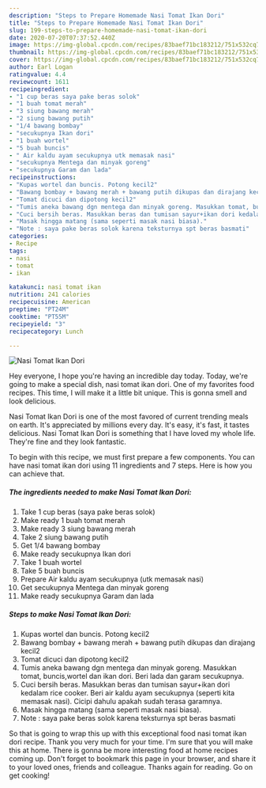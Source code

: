 ```yaml
---
description: "Steps to Prepare Homemade Nasi Tomat Ikan Dori"
title: "Steps to Prepare Homemade Nasi Tomat Ikan Dori"
slug: 199-steps-to-prepare-homemade-nasi-tomat-ikan-dori
date: 2020-07-20T07:37:52.440Z
image: https://img-global.cpcdn.com/recipes/83baef71bc183212/751x532cq70/nasi-tomat-ikan-dori-foto-resep-utama.jpg
thumbnail: https://img-global.cpcdn.com/recipes/83baef71bc183212/751x532cq70/nasi-tomat-ikan-dori-foto-resep-utama.jpg
cover: https://img-global.cpcdn.com/recipes/83baef71bc183212/751x532cq70/nasi-tomat-ikan-dori-foto-resep-utama.jpg
author: Earl Logan
ratingvalue: 4.4
reviewcount: 1611
recipeingredient:
- "1 cup beras saya pake beras solok"
- "1 buah tomat merah"
- "3 siung bawang merah"
- "2 siung bawang putih"
- "1/4 bawang bombay"
- "secukupnya Ikan dori"
- "1 buah wortel"
- "5 buah buncis"
- " Air kaldu ayam secukupnya utk memasak nasi"
- "secukupnya Mentega dan minyak goreng"
- "secukupnya Garam dan lada"
recipeinstructions:
- "Kupas wortel dan buncis. Potong kecil2"
- "Bawang bombay + bawang merah + bawang putih dikupas dan dirajang kecil2"
- "Tomat dicuci dan dipotong kecil2"
- "Tumis aneka bawang dgn mentega dan minyak goreng. Masukkan tomat, buncis,wortel dan ikan dori. Beri lada dan garam secukupnya."
- "Cuci bersih beras. Masukkan beras dan tumisan sayur+ikan dori kedalam rice cooker. Beri air kaldu ayam secukupnya (seperti kita memasak nasi). Cicipi dahulu apakah sudah terasa garamnya."
- "Masak hingga matang (sama seperti masak nasi biasa)."
- "Note : saya pake beras solok karena teksturnya spt beras basmati"
categories:
- Recipe
tags:
- nasi
- tomat
- ikan

katakunci: nasi tomat ikan 
nutrition: 241 calories
recipecuisine: American
preptime: "PT24M"
cooktime: "PT55M"
recipeyield: "3"
recipecategory: Lunch

---
```



![Nasi Tomat Ikan Dori](https://img-global.cpcdn.com/recipes/83baef71bc183212/751x532cq70/nasi-tomat-ikan-dori-foto-resep-utama.jpg)

Hey everyone, I hope you're having an incredible day today. Today, we're going to make a special dish, nasi tomat ikan dori. One of my favorites food recipes. This time, I will make it a little bit unique. This is gonna smell and look delicious.



Nasi Tomat Ikan Dori is one of the most favored of current trending meals on earth. It's appreciated by millions every day. It's easy, it's fast, it tastes delicious. Nasi Tomat Ikan Dori is something that I have loved my whole life. They're fine and they look fantastic.


To begin with this recipe, we must first prepare a few components. You can have nasi tomat ikan dori using 11 ingredients and 7 steps. Here is how you can achieve that.

<!--inarticleads1-->

##### The ingredients needed to make Nasi Tomat Ikan Dori:

1. Take 1 cup beras (saya pake beras solok)
1. Make ready 1 buah tomat merah
1. Make ready 3 siung bawang merah
1. Take 2 siung bawang putih
1. Get 1/4 bawang bombay
1. Make ready secukupnya Ikan dori
1. Take 1 buah wortel
1. Take 5 buah buncis
1. Prepare  Air kaldu ayam secukupnya (utk memasak nasi)
1. Get secukupnya Mentega dan minyak goreng
1. Make ready secukupnya Garam dan lada




<!--inarticleads2-->

##### Steps to make Nasi Tomat Ikan Dori:

1. Kupas wortel dan buncis. Potong kecil2
1. Bawang bombay + bawang merah + bawang putih dikupas dan dirajang kecil2
1. Tomat dicuci dan dipotong kecil2
1. Tumis aneka bawang dgn mentega dan minyak goreng. Masukkan tomat, buncis,wortel dan ikan dori. Beri lada dan garam secukupnya.
1. Cuci bersih beras. Masukkan beras dan tumisan sayur+ikan dori kedalam rice cooker. Beri air kaldu ayam secukupnya (seperti kita memasak nasi). Cicipi dahulu apakah sudah terasa garamnya.
1. Masak hingga matang (sama seperti masak nasi biasa).
1. Note : saya pake beras solok karena teksturnya spt beras basmati




So that is going to wrap this up with this exceptional food nasi tomat ikan dori recipe. Thank you very much for your time. I'm sure that you will make this at home. There is gonna be more interesting food at home recipes coming up. Don't forget to bookmark this page in your browser, and share it to your loved ones, friends and colleague. Thanks again for reading. Go on get cooking!
